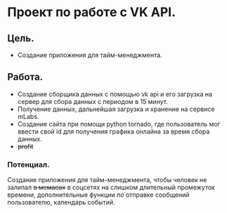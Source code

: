 # Проект по работе с VK API.

## Цель. 
  - Создание приложения для тайм-менеджмента.

## Работа.
  - Создание сборщика данных с помощью vk api и его загрузка на сервер для сбора данных с периодом в 15 минут.
  - Получение данных, дальнейшая загрузка и хранение на сервисе mLabs.
  - Создание сайта при помощи python tornado, где пользователь мог ввести свой id для получения графика онлайна за время сбора данных.
  - ~~profit~~



### Потенциал. 
  Создание приложения для тайм-менеджмента, чтобы человек не залипал ~~в мемасах~~ в соцсетях на слишком длительный промежуток времени, дополнительные функции по отправке сообщений пользователю, календарь событий.

